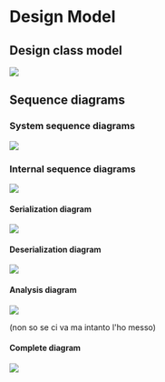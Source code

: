 # Design Model

## Design class model
<img src="../images/General.jpg"/>

## Sequence diagrams
### System sequence diagrams
<img src="../images/General.jpg"/>

### Internal sequence diagrams
<img src="../images/Sequenza_down.jpg"/>

#### Serialization diagram
<img src="../images/Sequenza_ser.jpg"/>

#### Deserialization diagram
<img src="../images/Sequenza_deser.jpg"/>

#### Analysis diagram
<img src="../images/Sequenza_an.jpg"/>

(non so se ci va ma intanto l'ho messo)
#### Complete diagram
<img src="../images/Sequenza_tot.jpg"/>
